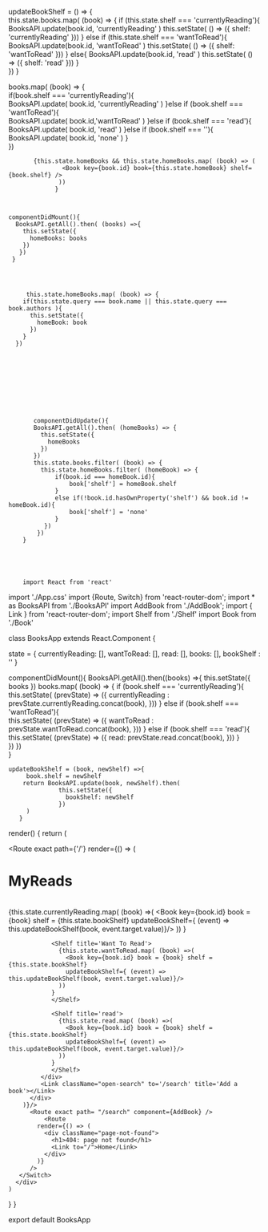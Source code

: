 updateBookShelf = () => {   
 		this.state.books.map( (book) => { 
        if (this.state.shelf === 'currentlyReading'){
             BooksAPI.update(book.id, 'currentlyReading' )
             this.setState( () => ({ 
             	shelf: 'currentlyReading'
             }))
          }
        else if (this.state.shelf === 'wantToRead'){
             BooksAPI.update(book.id, 'wantToRead' )
             this.setState( () => ({ 
             	shelf: 'wantToRead'
             }))
           }
        else{
             BooksAPI.update(book.id, 'read' ) 
             this.setState( () => ({ 
             	shelf: 'read' 
             }))
           }    	       
        })
      }  


books.map( (book) => {       
          if(book.shelf === 'currentlyReading'){           
             BooksAPI.update( book.id, 'currentlyReading' )
          }else if (book.shelf === 'wantToRead'){                   
             BooksAPI.update( book.id,'wantToRead' )
          }else if (book.shelf === 'read'){ 
             BooksAPI.update( book.id, 'read' )
           }else if (book.shelf === ''){
             BooksAPI.update( book.id, 'none' )
           } 	       
         }) 


           {this.state.homeBooks && this.state.homeBooks.map( (book) => ( 
                   <Book key={book.id} book={this.state.homeBook} shelf={book.shelf} />                             
                  ))
                 }


                   
    componentDidMount(){
      BooksAPI.getAll().then( (books) =>{
        this.setState({
          homeBooks: books
        })
       })
     }




         this.state.homeBooks.map( (book) => {
        if(this.state.query === book.name || this.state.query === book.authors ){
          this.setState({
            homeBook: book 
          })
        }
      })










           componentDidUpdate(){
           BooksAPI.getAll().then( (homeBooks) => {
             this.setState({
               homeBooks 
             })
           })
           this.state.books.filter( (book) => {
         	 this.state.homeBooks.filter( (homeBook) => {              
                 if(book.id === homeBook.id){
                  	 book['shelf'] = homeBook.shelf 
                 }
                 else if(!book.id.hasOwnProperty('shelf') && book.id != homeBook.id){
                  	 book['shelf'] = 'none' 
                 }
              })                   
            })                       
        }





        import React from 'react'
import './App.css'
import {Route, Switch} from 'react-router-dom';
import * as BooksAPI from './BooksAPI'
import AddBook from './AddBook';
import { Link } from 'react-router-dom';
import Shelf from './Shelf'
import Book from './Book'

class BooksApp extends React.Component {
  
  state = {
     currentlyReading: [],
     wantToRead: [],
     read: [],
     books: [],
     bookShelf :  ''
  }
  

   componentDidMount(){
     BooksAPI.getAll().then((books) =>{
       this.setState({
         books
       })
    	books.map( (book) => {
       if (book.shelf === 'currentlyReading'){           
        this.setState( (prevState) => ({ 
        	 currentlyReading : prevState.currentlyReading.concat(book),
         }))
       }
   	 else if (book.shelf === 'wantToRead'){            
        this.setState( (prevState) => ({ 
        	 wantToRead : prevState.wantToRead.concat(book),
         }))
       }
    else if (book.shelf === 'read'){         
         this.setState( (prevState) => ({ 
            read: prevState.read.concat(book),
             }))
            }  
         })
      })     
    }

    updateBookShelf = (book, newShelf) =>{     
         book.shelf = newShelf             
        return BooksAPI.update(book, newShelf).then(
                  this.setState({
                    bookShelf: newShelf
                  })
         )                    
       }
     
  
  render() { 
    return (
      <div className="app">
      <Switch>
        <Route exact path={'/'} render={() => (
          <div className="list-books">
               <h1 className="list-books-title">MyReads</h1>
             <div className="list-books-content">        
               <Shelf title='Currently Reading'>
                  {this.state.currentlyReading.map( (book) =>(
                    <Book key={book.id} book = {book} shelf = {this.state.bookShelf}
                    updateBookShelf={ (event) => this.updateBookShelf(book, event.target.value)}/>
                   ))
                 }
                </Shelf>
                         			
                <Shelf title='Want To Read'>
                  {this.state.wantToRead.map( (book) =>(
                    <Book key={book.id} book = {book} shelf = {this.state.bookShelf}
                    updateBookShelf={ (event) => this.updateBookShelf(book, event.target.value)}/>
                  ))
                }
                </Shelf>

                <Shelf title='read'>
                  {this.state.read.map( (book) =>(
                    <Book key={book.id} book = {book} shelf = {this.state.bookShelf}
                    updateBookShelf={ (event) => this.updateBookShelf(book, event.target.value)}/>
                  ))
                }
                </Shelf>
             </div>        
             <Link className="open-search" to='/search' title='Add a book'></Link>
          </div>
        )}/>         
          <Route exact path= "/search" component={AddBook} /> 
		      <Route           
            render={() => (
              <div className="page-not-found">
                <h1>404: page not found</h1>
                <Link to="/">Home</Link>
              </div>
            )}
          />
       </Switch>
      </div>
    )
  }
}

export default BooksApp




